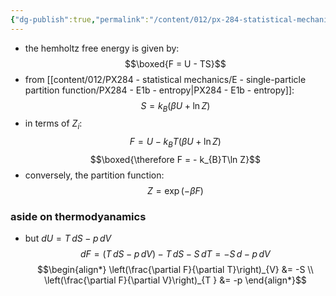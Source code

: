 ```yaml
---
{"dg-publish":true,"permalink":"/content/012/px-284-statistical-mechanics/e-single-particle-partition-function/px-284-e1c-helmholtz-free-energy/","noteIcon":"1","created":"2024-12-23T22:08:24.981+00:00","updated":"2024-12-23T22:16:49.978+00:00"}
---
```


- the hemholtz free energy is given by:
$$\boxed{F = U - TS}$$
- from [[content/012/PX284 - statistical mechanics/E - single-particle partition function/PX284 - E1b - entropy\|PX284 - E1b - entropy]]:
$$S = k_{B}(\beta U + \ln  Z)$$
- in terms of $Z_{i}:$ 
$$F = U - k_{B}T (\beta U + \ln Z)$$
$$\boxed{\therefore F = - k_{B}T\ln Z}$$
- conversely, the partition function:
$$Z = \exp(-\beta F)$$
### aside on thermodyanamics
- but $dU = T\,dS - p\,dV$
$$dF = (T\,dS - p\,dV) - T\,dS - S\,dT = -S\,d - p\,dV$$
$$\begin{align*}
	\left(\frac{\partial F}{\partial T}\right)_{V} &=  -S \\
	\left(\frac{\partial F}{\partial V}\right)_{T } &= -p
\end{align*}$$

